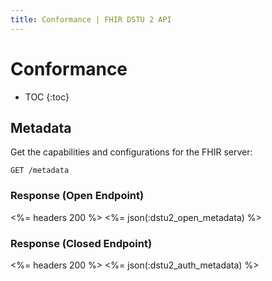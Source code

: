 ```yaml
---
title: Conformance | FHIR DSTU 2 API
---
```


# Conformance

* TOC
{:toc}

## Metadata

Get the capabilities and configurations for the FHIR server:

    GET /metadata

### Response (Open Endpoint)

<%= headers 200 %>
<%= json(:dstu2_open_metadata) %>

### Response (Closed Endpoint)

<%= headers 200 %>
<%= json(:dstu2_auth_metadata) %>